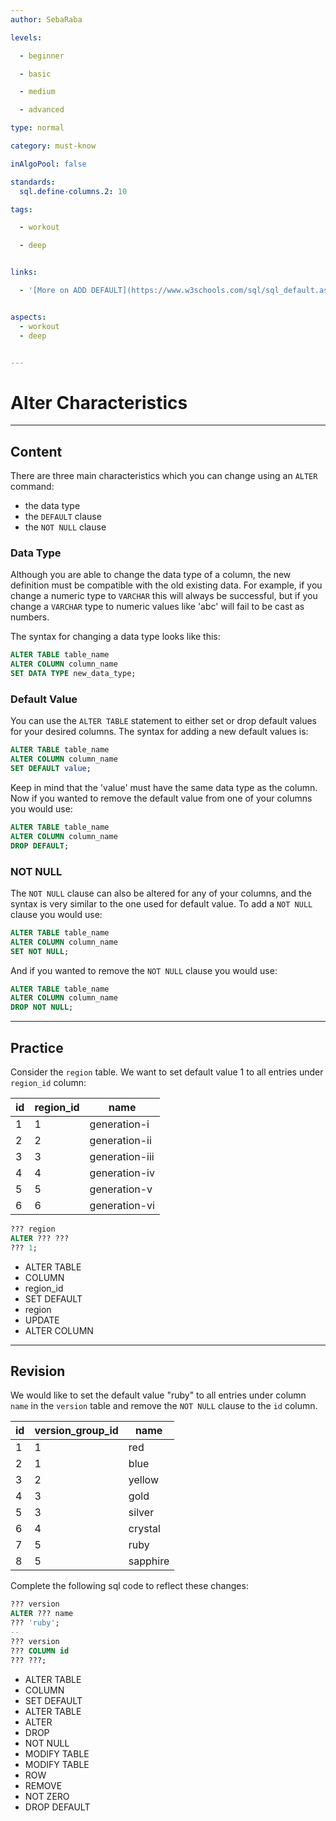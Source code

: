 ```yaml
---
author: SebaRaba

levels:

  - beginner

  - basic

  - medium

  - advanced

type: normal

category: must-know

inAlgoPool: false

standards:
  sql.define-columns.2: 10

tags:

  - workout

  - deep


links:

  - '[More on ADD DEFAULT](https://www.w3schools.com/sql/sql_default.asp){website}'


aspects:
  - workout
  - deep


---
```


# Alter Characteristics

---
## Content

There are three main characteristics which you can change using an `ALTER` command:

- the data type
- the `DEFAULT` clause
- the `NOT NULL` clause

### Data Type

Although you are able to change the data type of a column, the new definition must be compatible with the old existing data. For example, if you change a numeric type to `VARCHAR` this will always be successful, but if you change a `VARCHAR` type to numeric values like 'abc' will fail to be cast as numbers.

The syntax for changing a data type looks like this:

```sql
ALTER TABLE table_name
ALTER COLUMN column_name
SET DATA TYPE new_data_type;
```

### Default Value

You can use the `ALTER TABLE` statement to either set or drop default values for your desired columns. The syntax for adding a new default values is:

```sql
ALTER TABLE table_name
ALTER COLUMN column_name
SET DEFAULT value;
```

Keep in mind that the 'value' must have the same data type as the column. Now if you wanted to remove the default value from one of your columns you would use:

```sql
ALTER TABLE table_name
ALTER COLUMN column_name
DROP DEFAULT;
```

### NOT NULL

The `NOT NULL` clause can also be altered for any of your columns, and the syntax is very similar to the one used for default value. To add a `NOT NULL` clause you would use:

```sql
ALTER TABLE table_name
ALTER COLUMN column_name
SET NOT NULL;
```

And if you wanted to remove the `NOT NULL` clause you would use:

```sql
ALTER TABLE table_name
ALTER COLUMN column_name
DROP NOT NULL;
```

---
## Practice

Consider the `region` table. We want to set default value 1 to all entries under `region_id` column:

| id | region_id | name           |
|----|-----------|----------------|
| 1  | 1         | generation-i   |
| 2  | 2         | generation-ii  |
| 3  | 3         | generation-iii |
| 4  | 4         | generation-iv  |
| 5  | 5         | generation-v   |
| 6  | 6         | generation-vi  |

```sql
??? region
ALTER ??? ???
??? 1;
```

* ALTER TABLE
* COLUMN
* region_id
* SET DEFAULT
* region
* UPDATE
* ALTER COLUMN

---
## Revision

We would like to set the default value "ruby" to all entries under column `name` in the `version` table and remove the `NOT NULL` clause to the `id` column.

| id | version_group_id | name     |
|----|------------------|----------|
| 1  | 1                | red      |
| 2  | 1                | blue     |
| 3  | 2                | yellow   |
| 4  | 3                | gold     |
| 5  | 3                | silver   |
| 6  | 4                | crystal  |
| 7  | 5                | ruby     |
| 8  | 5                | sapphire |

Complete the following sql code to reflect these changes:

```sql
??? version
ALTER ??? name
??? 'ruby';
--
??? version
??? COLUMN id
??? ???;
```

* ALTER TABLE
* COLUMN
* SET DEFAULT
* ALTER TABLE
* ALTER
* DROP
* NOT NULL
* MODIFY TABLE
* MODIFY TABLE
* ROW
* REMOVE
* NOT ZERO
* DROP DEFAULT